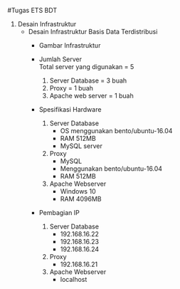 #Tugas ETS BDT

1. Desain Infrastruktur
    * Desain Infrastruktur Basis Data Terdistribusi
        - Gambar Infrastruktur<br>
            
        - Jumlah Server<br>
            Total server yang digunakan = 5<br>
            1. Server Database = 3 buah
            2. Proxy = 1 buah
            3. Apache web server = 1 buah
        - Spesifikasi Hardware
            1. Server Database<br>
                - OS menggunakan bento/ubuntu-16.04<br>
                - RAM 512MB
                - MySQL server
            2. Proxy<br>
                - MySQL
                - Menggunakan bento/ubuntu-16.04
                - RAM 512MB
            3. Apache Webserver<br>
                - Windows 10
                - RAM 4096MB
        - Pembagian IP<br>
            1. Server Database<br>
                - 192.168.16.22
                - 192.168.16.23
                - 192.168.16.24
            2. Proxy<br>
                - 192.168.16.21
            3. Apache Webserver<br>
                - localhost